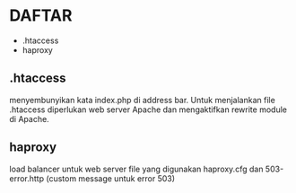# DAFTAR

* .htaccess
* haproxy

## .htaccess  
menyembunyikan kata index.php di address bar. Untuk menjalankan file .htaccess diperlukan web server Apache dan mengaktifkan rewrite module di Apache.

## haproxy  
load balancer untuk web server
file yang digunakan haproxy.cfg dan 503-error.http (custom message untuk error 503)

